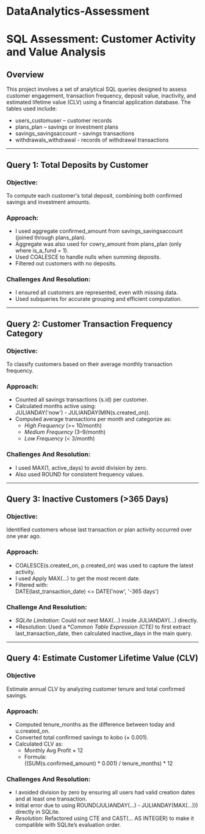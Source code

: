 # DataAnalytics-Assessment


# SQL Assessment: Customer Activity and Value Analysis

## Overview
This project involves a set of analytical SQL queries designed to assess customer engagement, transaction frequency, deposit value, inactivity, and estimated lifetime value (CLV) using a financial application database. The tables used include:

- users_customuser – customer records
- plans_plan – savings or investment plans
- savings_savingsaccount – savings transactions
- withdrawals_withdrawal -  records of withdrawal transactions

---

## Query 1: Total Deposits by Customer

### Objective:
To compute each customer's total deposit, combining both confirmed savings and investment amounts.

### Approach:
- I used aggregate confirmed_amount from savings_savingsaccount (joined through plans_plan).
- Aggregate was also used for cowry_amount from plans_plan (only where is_a_fund = 1).
- Used COALESCE to handle nulls when summing deposits.
- Filtered out customers with no deposits.

### Challenges And Resolution:
- I ensured all customers are represented, even with missing data.
- Used subqueries for accurate grouping and efficient computation.

---

## Query 2: Customer Transaction Frequency Category

### Objective:
To classify customers based on their average monthly transaction frequency.

### Approach:
- Counted all savings transactions (s.id) per customer.
- Calculated months active using:  
  JULIANDAY('now') - JULIANDAY(MIN(s.created_on)).
- Computed average transactions per month and categorize as:
  - *High Frequency* (>= 10/month)
  - *Medium Frequency* (3–9/month)
  - *Low Frequency* (< 3/month)

### Challenges And Resolution:
- I used MAX(1, active_days) to avoid division by zero.
- Also used ROUND for consistent frequency values.

---

## Query 3: Inactive Customers (>365 Days)

### Objective:
Identified customers whose last transaction or plan activity occurred over one year ago.

### Approach:
- COALESCE(s.created_on, p.created_on) was used to capture the latest activity.
- I used Apply MAX(...) to get the most recent date.
- Filtered with:  
  DATE(last_transaction_date) <= DATE('now', '-365 days')

### Challenge And Resolution:
- *SQLite Limitation*: Could not nest MAX(...) inside JULIANDAY(...) directly.
- *Resolution: Used a **Common Table Expression (CTE)* to first extract last_transaction_date, then calculated inactive_days in the main query.

---

## Query 4: Estimate Customer Lifetime Value (CLV)

### Objective
Estimate annual CLV by analyzing customer tenure and total confirmed savings.

### Approach:
- Computed tenure_months as the difference between today and u.created_on.
- Converted total confirmed savings to kobo (× 0.001).
- Calculated CLV as:
  - Monthly Avg Profit × 12
  - Formula:  
    ((SUM(s.confirmed_amount) * 0.001) / tenure_months) * 12

### Challenges And Resolution:
- I avoided division by zero by ensuring all users had valid creation dates and at least one transaction.
- Initial error due to using ROUND(JULIANDAY(...) - JULIANDAY(MAX(...))) directly in SQLite.
- *Resolution*: Refactored using CTE and CAST(... AS INTEGER) to make it compatible with SQLite’s evaluation order.
